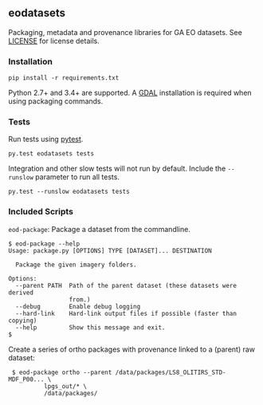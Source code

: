 ## eodatasets

Packaging, metadata and provenance libraries for GA EO datasets. See [LICENSE](LICENSE) for license details.

### Installation

    pip install -r requirements.txt


Python 2.7+ and 3.4+ are supported. A [GDAL](http://www.gdal.org/) installation is required 
when using packaging commands.

### Tests

Run tests using [pytest](http://pytest.org/).

    py.test eodatasets tests

Integration and other slow tests will not run by default. Include the `--runslow` parameter to run all tests.

    py.test --runslow eodatasets tests

### Included Scripts

`eod-package`: Package a dataset from the commandline.

    $ eod-package --help
    Usage: package.py [OPTIONS] TYPE [DATASET]... DESTINATION
    
      Package the given imagery folders.
    
    Options:
      --parent PATH  Path of the parent dataset (these datasets were derived
                     from.)
      --debug        Enable debug logging
      --hard-link    Hard-link output files if possible (faster than copying)
      --help         Show this message and exit.
    $

Create a series of ortho packages with provenance linked to a (parent) raw dataset:

     $ eod-package ortho --parent /data/packages/LS8_OLITIRS_STD-MDF_P00... \
              lpgs_out/* \
              /data/packages/   

